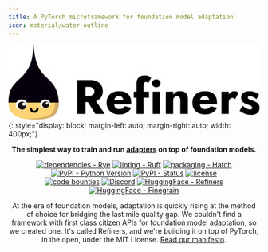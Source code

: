 ```yaml
---
title: A PyTorch microframework for foundation model adaptation
icon: material/water-outline
---
```


![Refiners logo](/assets/logo_light.png){: style="display: block; margin-left: auto; margin-right: auto; width: 400px;"}

<center>

  **The simplest way to train and run [adapters](/concepts/adapter/) on top of foundation models.**

  [![dependencies - Rye](https://img.shields.io/endpoint?url=https://raw.githubusercontent.com/astral-sh/rye/main/artwork/badge.json)](https://rye.astral.sh)
  [![linting - Ruff](https://img.shields.io/endpoint?url=https://raw.githubusercontent.com/astral-sh/ruff/main/assets/badge/v2.json)](https://github.com/astral-sh/ruff)
  [![packaging - Hatch](https://img.shields.io/badge/%F0%9F%A5%9A-Hatch-4051b5.svg)](https://github.com/pypa/hatch)
  [![PyPI - Python Version](https://img.shields.io/pypi/pyversions/refiners)](https://pypi.org/project/refiners/)
  [![PyPI - Status](https://badge.fury.io/py/refiners.svg)](https://badge.fury.io/py/refiners)
  [![license](https://img.shields.io/badge/license-MIT-blue)](/LICENSE) <br>
  [![code bounties](https://img.shields.io/badge/code-bounties-blue)](https://finegrain.ai/bounties)
  [![Discord](https://img.shields.io/discord/1179456777406922913?logo=discord&logoColor=white&color=%235765F2)](https://discord.gg/mCmjNUVV7d)
  [![HuggingFace - Refiners](https://img.shields.io/badge/refiners-ffd21e?logo=huggingface&labelColor=555)](https://huggingface.co/refiners)
  [![HuggingFace - Finegrain](https://img.shields.io/badge/finegrain-ffd21e?logo=huggingface&labelColor=555)](https://huggingface.co/finegrain)

  At the era of foundation models, adaptation is quickly rising at the method of choice for bridging the last mile quality gap.
  We couldn't find a framework with first class citizen APIs for foundation model adaptation, so we created one.
  It's called Refiners, and we're building it on top of PyTorch, in the open, under the MIT License.
  [Read our manifesto](/home/why/).

</center>
